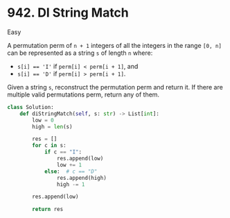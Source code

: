 # 942. DI String Match

Easy

A permutation perm of `n + 1` integers of all the integers in the range `[0, n]` can be represented as a string `s` of length `n` where:

- `s[i] == 'I'` if `perm[i] < perm[i + 1]`, and
- `s[i] == 'D'` if `perm[i] > perm[i + 1]`.

Given a string `s`, reconstruct the permutation perm and return it. If there are multiple valid permutations perm, return any of them.

```python
class Solution:
    def diStringMatch(self, s: str) -> List[int]:
        low = 0
        high = len(s)

        res = []
        for c in s:
            if c == "I":
                res.append(low)
                low += 1
            else:  # c == "D"
                res.append(high)
                high -= 1

        res.append(low)

        return res
```
